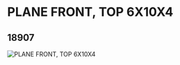 # PLANE FRONT, TOP 6X10X4
## 18907
![PLANE FRONT, TOP 6X10X4](https://lc-www-live-s.legocdn.com/media/bricks/5/2/6114082.jpg)